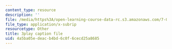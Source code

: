 ```yaml
---
content_type: resource
description: ''
file: /media/https%3A/open-learning-course-data-rc.s3.amazonaws.com/7-014-introductory-biology-spring-2005/4a5ba05edeacb4bd6c0f6cecd25a8685_RJf9jRf-Ekw.srt
file_type: application/x-subrip
resourcetype: Other
title: 3play caption file
uid: 4a5ba05e-deac-b4bd-6c0f-6cecd25a8685
---
```

